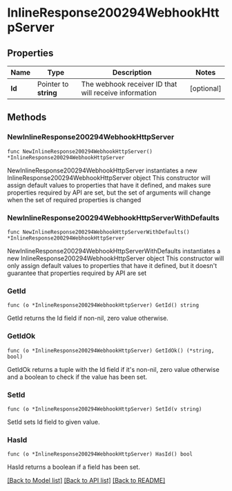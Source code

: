 # InlineResponse200294WebhookHttpServer

## Properties

Name | Type | Description | Notes
------------ | ------------- | ------------- | -------------
**Id** | Pointer to **string** | The webhook receiver ID that will receive information | [optional] 

## Methods

### NewInlineResponse200294WebhookHttpServer

`func NewInlineResponse200294WebhookHttpServer() *InlineResponse200294WebhookHttpServer`

NewInlineResponse200294WebhookHttpServer instantiates a new InlineResponse200294WebhookHttpServer object
This constructor will assign default values to properties that have it defined,
and makes sure properties required by API are set, but the set of arguments
will change when the set of required properties is changed

### NewInlineResponse200294WebhookHttpServerWithDefaults

`func NewInlineResponse200294WebhookHttpServerWithDefaults() *InlineResponse200294WebhookHttpServer`

NewInlineResponse200294WebhookHttpServerWithDefaults instantiates a new InlineResponse200294WebhookHttpServer object
This constructor will only assign default values to properties that have it defined,
but it doesn't guarantee that properties required by API are set

### GetId

`func (o *InlineResponse200294WebhookHttpServer) GetId() string`

GetId returns the Id field if non-nil, zero value otherwise.

### GetIdOk

`func (o *InlineResponse200294WebhookHttpServer) GetIdOk() (*string, bool)`

GetIdOk returns a tuple with the Id field if it's non-nil, zero value otherwise
and a boolean to check if the value has been set.

### SetId

`func (o *InlineResponse200294WebhookHttpServer) SetId(v string)`

SetId sets Id field to given value.

### HasId

`func (o *InlineResponse200294WebhookHttpServer) HasId() bool`

HasId returns a boolean if a field has been set.


[[Back to Model list]](../README.md#documentation-for-models) [[Back to API list]](../README.md#documentation-for-api-endpoints) [[Back to README]](../README.md)


